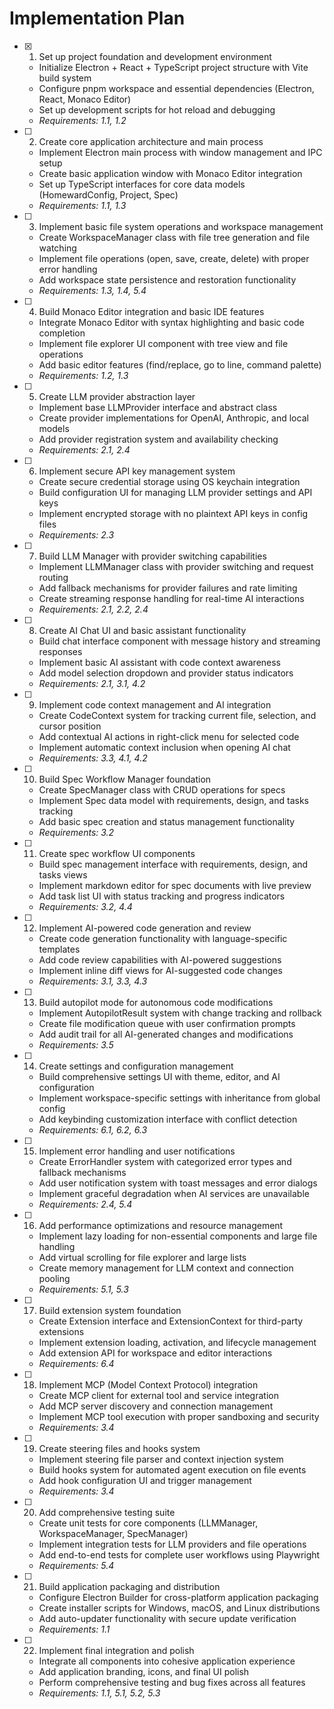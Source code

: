 # Implementation Plan

- [x] 1. Set up project foundation and development environment


  - Initialize Electron + React + TypeScript project structure with Vite build system
  - Configure pnpm workspace and essential dependencies (Electron, React, Monaco Editor)
  - Set up development scripts for hot reload and debugging
  - _Requirements: 1.1, 1.2_

- [ ] 2. Create core application architecture and main process

  - Implement Electron main process with window management and IPC setup
  - Create basic application window with Monaco Editor integration
  - Set up TypeScript interfaces for core data models (HomewardConfig, Project, Spec)
  - _Requirements: 1.1, 1.3_

- [ ] 3. Implement basic file system operations and workspace management

  - Create WorkspaceManager class with file tree generation and file watching
  - Implement file operations (open, save, create, delete) with proper error handling
  - Add workspace state persistence and restoration functionality
  - _Requirements: 1.3, 1.4, 5.4_

- [ ] 4. Build Monaco Editor integration and basic IDE features

  - Integrate Monaco Editor with syntax highlighting and basic code completion
  - Implement file explorer UI component with tree view and file operations
  - Add basic editor features (find/replace, go to line, command palette)
  - _Requirements: 1.2, 1.3_

- [ ] 5. Create LLM provider abstraction layer

  - Implement base LLMProvider interface and abstract class
  - Create provider implementations for OpenAI, Anthropic, and local models
  - Add provider registration system and availability checking
  - _Requirements: 2.1, 2.4_

- [ ] 6. Implement secure API key management system

  - Create secure credential storage using OS keychain integration
  - Build configuration UI for managing LLM provider settings and API keys
  - Implement encrypted storage with no plaintext API keys in config files
  - _Requirements: 2.3_

- [ ] 7. Build LLM Manager with provider switching capabilities

  - Implement LLMManager class with provider switching and request routing
  - Add fallback mechanisms for provider failures and rate limiting
  - Create streaming response handling for real-time AI interactions
  - _Requirements: 2.1, 2.2, 2.4_

- [ ] 8. Create AI Chat UI and basic assistant functionality

  - Build chat interface component with message history and streaming responses
  - Implement basic AI assistant with code context awareness
  - Add model selection dropdown and provider status indicators
  - _Requirements: 2.1, 3.1, 4.2_

- [ ] 9. Implement code context management and AI integration

  - Create CodeContext system for tracking current file, selection, and cursor position
  - Add contextual AI actions in right-click menu for selected code
  - Implement automatic context inclusion when opening AI chat
  - _Requirements: 3.3, 4.1, 4.2_

- [ ] 10. Build Spec Workflow Manager foundation

  - Create SpecManager class with CRUD operations for specs
  - Implement Spec data model with requirements, design, and tasks tracking
  - Add basic spec creation and status management functionality
  - _Requirements: 3.2_

- [ ] 11. Create spec workflow UI components

  - Build spec management interface with requirements, design, and tasks views
  - Implement markdown editor for spec documents with live preview
  - Add task list UI with status tracking and progress indicators
  - _Requirements: 3.2, 4.4_

- [ ] 12. Implement AI-powered code generation and review

  - Create code generation functionality with language-specific templates
  - Add code review capabilities with AI-powered suggestions
  - Implement inline diff views for AI-suggested code changes
  - _Requirements: 3.1, 3.3, 4.3_

- [ ] 13. Build autopilot mode for autonomous code modifications

  - Implement AutopilotResult system with change tracking and rollback
  - Create file modification queue with user confirmation prompts
  - Add audit trail for all AI-generated changes and modifications
  - _Requirements: 3.5_

- [ ] 14. Create settings and configuration management

  - Build comprehensive settings UI with theme, editor, and AI configuration
  - Implement workspace-specific settings with inheritance from global config
  - Add keybinding customization interface with conflict detection
  - _Requirements: 6.1, 6.2, 6.3_

- [ ] 15. Implement error handling and user notifications

  - Create ErrorHandler system with categorized error types and fallback mechanisms
  - Add user notification system with toast messages and error dialogs
  - Implement graceful degradation when AI services are unavailable
  - _Requirements: 2.4, 5.4_

- [ ] 16. Add performance optimizations and resource management

  - Implement lazy loading for non-essential components and large file handling
  - Add virtual scrolling for file explorer and large lists
  - Create memory management for LLM context and connection pooling
  - _Requirements: 5.1, 5.3_

- [ ] 17. Build extension system foundation

  - Create Extension interface and ExtensionContext for third-party extensions
  - Implement extension loading, activation, and lifecycle management
  - Add extension API for workspace and editor interactions
  - _Requirements: 6.4_

- [ ] 18. Implement MCP (Model Context Protocol) integration

  - Create MCP client for external tool and service integration
  - Add MCP server discovery and connection management
  - Implement MCP tool execution with proper sandboxing and security
  - _Requirements: 3.4_

- [ ] 19. Create steering files and hooks system

  - Implement steering file parser and context injection system
  - Build hooks system for automated agent execution on file events
  - Add hook configuration UI and trigger management
  - _Requirements: 3.4_

- [ ] 20. Add comprehensive testing suite

  - Create unit tests for core components (LLMManager, WorkspaceManager, SpecManager)
  - Implement integration tests for LLM providers and file operations
  - Add end-to-end tests for complete user workflows using Playwright
  - _Requirements: 5.4_

- [ ] 21. Build application packaging and distribution

  - Configure Electron Builder for cross-platform application packaging
  - Create installer scripts for Windows, macOS, and Linux distributions
  - Add auto-updater functionality with secure update verification
  - _Requirements: 1.1_

- [ ] 22. Implement final integration and polish
  - Integrate all components into cohesive application experience
  - Add application branding, icons, and final UI polish
  - Perform comprehensive testing and bug fixes across all features
  - _Requirements: 1.1, 5.1, 5.2, 5.3_
